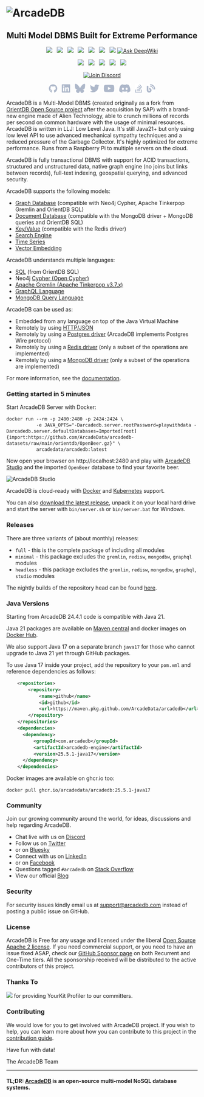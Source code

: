 # ![ArcadeDB](https://arcadedb.com/assets/images/arcadedb-logo.png)

<h2 align="center">Multi Model DBMS Built for Extreme Performance</h2>

<p align="center">
  <a href="https://github.com/ArcadeData/arcadedb/releases"><img src="https://img.shields.io/github/v/release/arcadedata/arcadedb?color=%23ff00a0&include_prereleases&label=version&sort=semver"></a>
  &nbsp;
  <a href="https://opensource.org/licenses/Apache-2.0"><img src="https://img.shields.io/badge/License-Apache%202.0-green.svg"></a>
  &nbsp;
  <a href="https://docs.oracle.org/en/java/21/"><img src="https://img.shields.io/badge/Java-%3D21-green.svg"></a>
  &nbsp;
  <a href="https://docs.oracle.org/en/java/17/"><img src="https://img.shields.io/badge/Java-%3D17-green.svg"></a>
  &nbsp;
  <a href="https://api.reuse.software/info/github.com/ArcadeData/arcadedb"><img src="https://api.reuse.software/badge/github.com/ArcadeData/arcadedb"></a>
  &nbsp;
  <a href="https://maven-badges.herokuapp.com/maven-central/com.arcadedb/arcadedb-parent"><img src="https://maven-badges.herokuapp.com/maven-central/com.arcadedb/arcadedb-parent/badge.svg"></a>
  &nbsp;
  <a href="https://hub.docker.com/repository/docker/arcadedata/arcadedb/general"><img src="https://img.shields.io/docker/pulls/arcadedata/arcadedb"></a>
  <a href="https://deepwiki.com/ArcadeData/arcadedb"><img src="https://deepwiki.com/badge.svg" alt="Ask DeepWiki"></a>
</p>

<p align="center">
  <a href="https://github.com/ArcadeData/arcadedb/actions/workflows/mvn-deploy.yml"><img src="https://github.com/ArcadeData/arcadedb/actions/workflows/mvn-deploy.yml/badge.svg"></a>
  &nbsp;
  <a href="https://www.codacy.com/gh/ArcadeData/arcadedb/dashboard?utm_source=github.com&utm_medium=referral&utm_content=ArcadeData/arcadedb&utm_campaign=Badge_Coverage"><img src="https://app.codacy.com/project/badge/Coverage/1f971260db1e46638bd3fd91e3ebf668"></a>
  &nbsp;
  <a href="https://app.codacy.com/gh/ArcadeData/arcadedb?utm_source=github.com&utm_medium=referral&utm_content=ArcadeData/arcadedb&utm_campaign=Badge_Grade_Settings"><img src="https://api.codacy.com/project/badge/Grade/d40cc721f39b49eb81408307960f145b"></a>
  &nbsp;
  <a href="https://www.meterian.io/report/gh/ArcadeData/arcadedb"><img src="https://www.meterian.io/badge/gh/ArcadeData/arcadedb/security?branch=main"></a>
  &nbsp;
  <a href="https://www.meterian.io/report/gh/ArcadeData/arcadedb"><img src="https://www.meterian.io/badge/gh/ArcadeData/arcadedb/stability?branch=main"></a>
</p>

<p align="center">
  <a href="https://discord.gg/w2Npx2B7hZ"><img width="208" height="97" src="https://arcadedb.com/assets/images/discord_button.png" alt="Join Discord"></a>
</p>

<p align="center">
	<a href="https://github.com/arcadedata/arcadedb"><img height="25" src="studio/src/main/resources/static/images/social/github.svg" alt="Github"></a>
	&nbsp;
  <a href="https://www.linkedin.com/company/arcadedb/"><img height="25" src="studio/src/main/resources/static/images/social/linkedin.svg" alt="LinkedIn"></a>
  &nbsp;
  <a href="https://bsky.app/profile/arcadedb.bsky.social"><img height="25" src="studio/src/main/resources/static/images/social/bluesky.svg" alt="Bluesky"></a>
  &nbsp;
  <a href="https://twitter.com/arcade_db"><img height="25" src="studio/src/main/resources/static/images/social/twitter.svg" alt="Twitter"></a>
  &nbsp;
  <a href="https://www.youtube.com/@ArcadeDB"><img height="25" src="studio/src/main/resources/static/images/social/youtube.svg" alt="Youtube"></a>
  &nbsp;
  <a href="https://discord.gg/w2Npx2B7hZ"><img height="25" src="studio/src/main/resources/static/images/social/discord.svg" alt="Discord"></a>
  &nbsp;
  <a href="https://stackoverflow.com/questions/tagged/arcadedb"><img height="25" src="studio/src/main/resources/static/images/social/stack-overflow.svg" alt="StackOverflow"></a>
	&nbsp;
	<a href="https://blog.arcadedb.com/"><img height="25" src="studio/src/main/resources/static/images/social/blog.svg" alt="Blog"></a>
</p>

ArcadeDB is a Multi-Model DBMS (created originally as a fork
from [OrientDB Open Source project](https://github.com/orientechnologies/orientdb) after the acquisition by SAP) with a brand-new
engine made of Alien Technology, able to crunch millions of records per second on common hardware with the usage of
minimal resources. ArcadeDB is written in LLJ: Low Level Java. It's still Java21+ but only using low level API to use advanced
mechanical sympathy techniques and a reduced pressure of the Garbage Collector. It's highly optimized for extreme performance. Runs
from a Raspberry Pi to multiple servers on the cloud.

ArcadeDB is fully transactional DBMS with support for ACID transactions, structured and unstructured data, native graph engine (no
joins but links between records), full-text indexing, geospatial querying, and advanced security.

ArcadeDB supports the following models:

- [Graph Database](https://docs.arcadedb.com#Graph-Model) (compatible with Neo4j Cypher, Apache Tinkerpop Gremlin and OrientDB SQL)
- [Document Database](https://docs.arcadedb.com#Document-Model) (compatible with the MongoDB driver + MongoDB queries and OrientDB
  SQL)
- [Key/Value](https://docs.arcadedb.com#KeyValue-Model) (compatible with the Redis driver)
- [Search Engine](https://docs.arcadedb.com/#SearchEngine-Model)
- [Time Series](https://docs.arcadedb.com#TimeSeries-Model)
- [Vector Embedding](https://docs.arcadedb.com/#VectorEmbedding-Model)

ArcadeDB understands multiple languages:

- [SQL](https://docs.arcadedb.com#SQL) (from OrientDB SQL)
- Neo4j [Cypher (Open Cypher)](https://docs.arcadedb.com#Cypher)
- [Apache Gremlin (Apache Tinkerpop v3.7.x)](https://docs.arcadedb.com#Gremlin-API)
- [GraphQL Language](https://docs.arcadedb.com#GraphQL)
- [MongoDB Query Language](https://docs.arcadedb.com#MongoDB-API)

ArcadeDB can be used as:

- Embedded from any language on top of the Java Virtual Machine
- Remotely by using [HTTP/JSON](https://docs.arcadedb.com#HTTP-API)
- Remotely by using a [Postgres driver](https://docs.arcadedb.com#Postgres-Driver) (ArcadeDB implements Postgres Wire protocol)
- Remotely by using a [Redis driver](https://docs.arcadedb.com#Redis-API) (only a subset of the operations are implemented)
- Remotely by using a [MongoDB driver](https://docs.arcadedb.com#MongoDB-API) (only a subset of the operations are implemented)

For more information, see the [documentation](https://docs.arcadedb.com).

### Getting started in 5 minutes

Start ArcadeDB Server with Docker:

```
docker run --rm -p 2480:2480 -p 2424:2424 \
           -e JAVA_OPTS="-Darcadedb.server.rootPassword=playwithdata -Darcadedb.server.defaultDatabases=Imported[root]{import:https://github.com/ArcadeData/arcadedb-datasets/raw/main/orientdb/OpenBeer.gz}" \
           arcadedata/arcadedb:latest
```

Now open your browser on http://localhost:2480 and play with [ArcadeDB Studio](https://docs.arcadedb.com/#_studio) and the
imported `OpenBeer` database to find your favorite beer.

![ArcadeDB Studio](https://arcadedb.com/assets/images/openbeer-demo-graph.png)

ArcadeDB is cloud-ready with [Docker](https://docs.arcadedb.com/#Docker) and [Kubernetes](https://docs.arcadedb.com/#Kubernetes) support.

You can also [download the latest release](https://github.com/ArcadeData/arcadedb/releases), unpack it on your local hard drive and start the server with `bin/server.sh` or `bin/server.bat` for Windows.

### Releases

There are three variants of (about monthly) releases:

- `full` - this is the complete package of including all modules
- `minimal` - this package excludes the `gremlin`, `redisw`, `mongodbw`, `graphql` modules
- `headless` - this package excludes the `gremlin`, `redisw`, `mongodbw`, `graphql`, `studio` modules

The nightly builds of the repository head can be found [here](https://central.sonatype.com/service/rest/repository/browse/maven-snapshots/com/arcadedb/arcadedb-package/).

### Java Versions

Starting from ArcadeDB 24.4.1 code is compatible with Java 21.

Java 21 packages are available on [Maven central](https://repo.maven.apache.org/maven2/com/arcadedb/) and docker images on [Docker Hub](https://hub.docker.com/r/arcadedata/arcadedb).

We also support Java 17 on a separate branch `java17` for those who cannot upgrade to Java 21 yet through GitHub packages.

To use Java 17 inside your project, add the repository to your `pom.xml` and reference dependencies as follows:

```xml
    <repositories>
        <repository>
            <name>github</name>
            <id>github</id>
            <url>https://maven.pkg.github.com/ArcadeData/arcadedb</url>
        </repository>
    </repositories>
    <dependencies>
      <dependency>
          <groupId>com.arcadedb</groupId>
          <artifactId>arcadedb-engine</artifactId>
          <version>25.5.1-java17</version>
      </dependency>
    </dependencies>
```

Docker images are available on ghcr.io too:

```shell
docker pull ghcr.io/arcadedata/arcadedb:25.5.1-java17
```

### Community

Join our growing community around the world, for ideas, discussions and help regarding ArcadeDB.

- Chat live with us on [Discord](https://discord.gg/w2Npx2B7hZ)
- Follow us on [Twitter](https://twitter.com/arcade_db)
- or on [Bluesky](https://bsky.app/profile/arcadedb.bsky.social)
- Connect with us on [LinkedIn](https://www.linkedin.com/products/arcadedb)
- or on [Facebook](https://www.facebook.com/arcadedb)
- Questions tagged `#arcadedb` on [Stack Overflow](https://stackoverflow.com/questions/tagged/arcadedb)
- View our official [Blog](https://blog.arcadedb.com/)

### Security

For security issues kindly email us at support@arcadedb.com instead of posting a public issue on GitHub.

### License

ArcadeDB is Free for any usage and licensed under the liberal [Open Source Apache 2 license](LICENSE). If you need commercial
support, or you need to have an issue fixed ASAP, check our [GitHub Sponsor page](https://github.com/sponsors/ArcadeData) on both
Recurrent and One-Time tiers. All the sponsorship received will be distributed to the active contributors of this project.

### Thanks To

<a href="https://www.yourkit.com"><img src="https://www.yourkit.com/images/yklogo.png"></a> for providing YourKit Profiler to our committers.

### Contributing

We would love for you to get involved with ArcadeDB project.
If you wish to help, you can learn more about how you can contribute to this project in the [contribution guide](CONTRIBUTING.md).

Have fun with data!

The ArcadeDB Team

---

#### TL;DR: [ArcadeDB](https://arcadedb.com) is an open-source multi-model NoSQL database systems.
